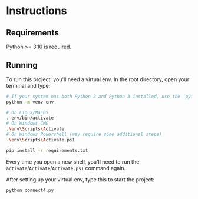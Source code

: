 # Instructions

## Requirements

Python >= 3.10 is required.

## Running

To run this project, you'll need a virtual env. In the root directory, open your terminal and type:

```bash
# If your system has both Python 2 and Python 3 installed, use the `python3` command instead.
python -m venv env

# On Linux/MacOS
. env/bin/activate
# On Windows CMD
.\env\Scripts\Activate
# On Windows Powershell (may require some additional steps)
.\env\Scripts\Activate.ps1

pip install -r requirements.txt
```

Every time you open a new shell, you'll need to run the `activate`/`Activate`/`Activate.ps1` command again.

After setting up your virtual env, type this to start the project:

```bash
python connect4.py
```

